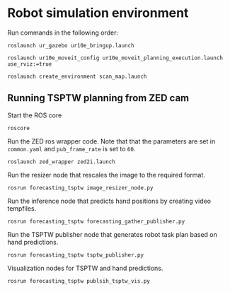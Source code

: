 # Robot simulation environment

Run commands in the following order:
```
roslaunch ur_gazebo ur10e_bringup.launch
```

```
roslaunch ur10e_moveit_config ur10e_moveit_planning_execution.launch use_rviz:=true
```

```
roslaunch create_environment scan_map.launch
```


## Running TSPTW planning from ZED cam

Start the ROS core
```
roscore
```

Run the ZED ros wrapper code. Note that that the parameters are set in `common.yaml` and `pub_frame_rate` is set to `60`.
```
roslaunch zed_wrapper zed2i.launch
```

Run the resizer node that rescales the image to the required format.
```
rosrun forecasting_tsptw image_resizer_node.py
```

Run the inference node that predicts hand positions by creating video tempfiles. 
```
rosrun forecasting_tsptw forecasting_gather_publisher.py
```

Run the TSPTW publisher node that generates robot task plan based on hand predictions.
```
rosrun forecasting_tsptw tsptw_publisher.py
```

Visualization nodes for TSPTW and hand predictions.
```
rosrun forecasting_tsptw publsih_tsptw_vis.py
```